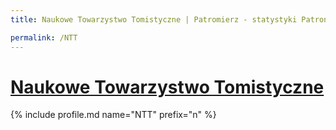 ```yaml
---
title: Naukowe Towarzystwo Tomistyczne | Patromierz - statystyki Patronite.pl

permalink: /NTT
---
```


# [Naukowe Towarzystwo Tomistyczne](https://patronite.pl/NTT)

{% include profile.md name="NTT" prefix="n" %}
